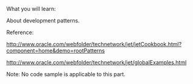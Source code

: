 What you will learn:

About development patterns.

Reference:

http://www.oracle.com/webfolder/technetwork/jet/jetCookbook.html?component=home&demo=rootPatterns

http://www.oracle.com/webfolder/technetwork/jet/globalExamples.html

Note: No code sample is applicable to this part.

